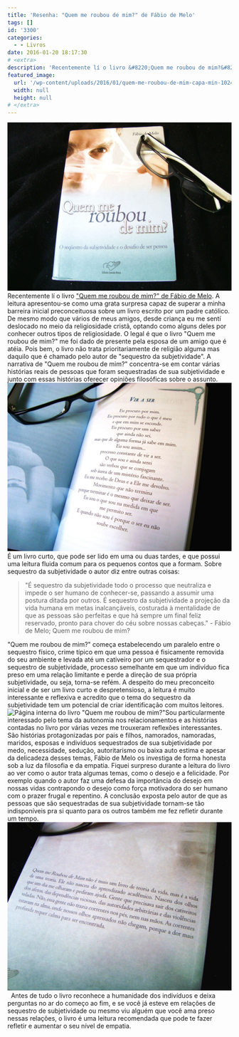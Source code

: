 ```yaml
---
title: 'Resenha: "Quem me roubou de mim?" de Fábio de Melo'
tags: []
id: '3300'
categories:
  - - Livros
date: 2016-01-20 18:17:30
# <extra>
description: 'Recentemente lí o livro &#8220;Quem me roubou de mim?&#8221; de Fábio de Melo. A leitura apresentou-se como uma grata surpresa capaz de superar a minha barreira inicial preconceituosa sobre um livro escrito por um padre católico. De mesmo modo que vários de meus amigos, desde criança eu me sentí deslocado no meio da religiosidade cristã, optando como alguns deles por conhecer outros tipos de religiosidade. O legal é que o livro &#8220;Quem me roubou de mim?&#8221; me foi dado de presente pela esposa de um amigo que é atéia. Pois bem, o livro não trata prioritariamente de religião alguma mas daquilo que é chamado pelo autor de &#8220;sequestro da subjetividade&#8221;. A narrativa de &#8220;Quem me roubou de mim?&#8221; concentra-se em contar várias histórias reais de pessoas que foram sequestradas de sua subjetividade e junto com essas histórias oferecer opiniões filosóficas &hellip;'
featured_image: 
  url: '/wp-content/uploads/2016/01/quem-me-roubou-de-mim-capa-min-1024x768.jpg'
  width: null
  height: null
# </extra>
---
```


![Capa do livro "Quem me roubou de mim?" de Fábio de Melo](/wp-content/uploads/2016/01/quem-me-roubou-de-mim-capa-min-1024x768.jpg)Recentemente lí o livro ["Quem me roubou de mim?" de Fábio de Melo](http://natalia.blog.br/2016/01/20/quem-me-roubou-de-mim/). A leitura apresentou-se como uma grata surpresa capaz de superar a minha barreira inicial preconceituosa sobre um livro escrito por um padre católico. De mesmo modo que vários de meus amigos, desde criança eu me sentí deslocado no meio da religiosidade cristã, optando como alguns deles por conhecer outros tipos de religiosidade. O legal é que o livro "Quem me roubou de mim?" me foi dado de presente pela esposa de um amigo que é atéia. Pois bem, o livro não trata prioritariamente de religião alguma mas daquilo que é chamado pelo autor de "sequestro da subjetividade". A narrativa de "Quem me roubou de mim?" concentra-se em contar várias histórias reais de pessoas que foram sequestradas de sua subjetividade e junto com essas histórias oferecer opiniões filosóficas sobre o assunto. [![Página interna do livro "Quem me roubou de mim?"](/wp-content/uploads/2016/01/quem-me-roubou-de-mim-resenha-interna-min-1024x768.jpg)](/wp-content/uploads/2016/01/quem-me-roubou-de-mim-resenha-interna-min.jpg) É um livro curto, que pode ser lido em uma ou duas tardes, e que possui uma leitura fluida comum para os pequenos contos que a formam. Sobre sequestro da subjetividade o autor diz entre outras coisas:

> "É sequestro da subjetividade todo o processo que neutraliza e impede o ser humano de conhecer-se, passando a assumir uma postura ditada por outros. É sequestro da subjetividade a projeção da vida humana em metas inalcançáveis, costurada à mentalidade de que as pessoas são perfeitas e que há sempre um final feliz reservado, pronto para chover do céu sobre nossas cabeças." - Fábio de Melo; Quem me roubou de mim?

"Quem me roubou de mim?" começa estabelecendo um paralelo entre o sequestro físico, crime típico em que uma pessoa é fisicamente removida do seu ambiente e levada até um cativeiro por um sequestrador e o sequestro de subjetividade, processo semelhante em que um indivíduo fica preso em uma relação limitante e perde a direção de sua própria subjetividade, ou seja, torna-se refém. A despeito do meu preconceito inicial e de ser um livro curto e despretensioso, a leitura é muito interessante e reflexiva e acredito que o tema do sequestro da subjetividade tem um potencial de criar identificação com muitos leitores. ![Página interna do livro "Quem me roubou de mim?"](/wp-content/uploads/2016/01/quem-me-roubou-de-mim-fabio-de-melo-resenha-min-1024x768.jpg)Sou particularmente interessado pelo tema da autonomia nos relacionamentos e as histórias contadas no livro por várias vezes me trouxeram reflexões interessantes. São histórias protagonizadas por pais e filhos, namorados, namoradas, maridos, esposas e indivíduos sequestrados de sua subjetividade por medo, necessidade, sedução, autoritarismo ou baixa auto estima e apesar da delicadeza desses temas, Fábio de Melo os investiga de forma honesta sob a luz da filosofia e da empatia. Fiquei surpreso durante a leitura do livro ao ver como o autor trata algumas temas, como o desejo e a felicidade. Por exemplo quando o autor faz uma defesa da importância do desejo em nossas vidas contrapondo o desejo como força motivadora do ser humano com o prazer frugal e repentino. A conclusão exposta pelo autor de que as pessoas que são sequestradas de sua subjetividade tornam-se tão indisponíveis pra si quanto para os outros também me fez refletir durante um tempo. [![Contra capa do livro "Quem me roubou de mim?" de Fábio de Melo](/wp-content/uploads/2016/01/quem-me-roubou-de-mim-contracapa-fabio-de-melo-min-1024x768.jpg)](/wp-content/uploads/2016/01/quem-me-roubou-de-mim-contracapa-fabio-de-melo-min.jpg)   Antes de tudo o livro reconhece a humanidade dos indivíduos e deixa perguntas no ar do começo ao fim, e se você já esteve em relações de sequestro de subjetividade ou mesmo viu alguém que você ama preso nessas relações, o livro é uma leitura recomendada que pode te fazer refletir e aumentar o seu nível de empatia.
